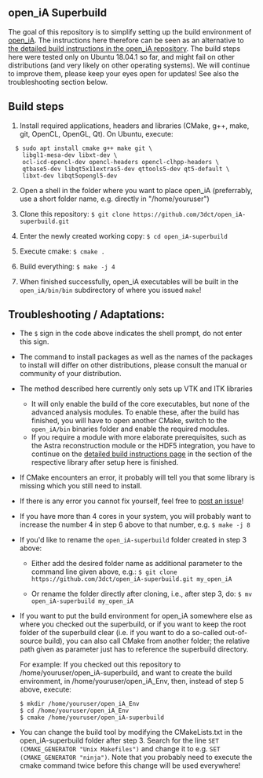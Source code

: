 ## open_iA Superbuild

The goal of this repository is to simplify setting up the build environment of [open_iA](https://github.com/3dct/open_iA).
The instructions here therefore can be seen as an alternative to [the detailed build instructions in the open_iA repository](https://github.com/3dct/open_iA/wiki/Linux-Build).
The build steps here were tested only on Ubuntu 18.04.1 so far, and might fail on other distributions (and very likely on other operating systems). We will continue to improve them, please keep your eyes open for updates! See also the troubleshooting section below.

## Build steps

1. Install required applications, headers and libraries (CMake, g++, make, git, OpenCL, OpenGL, Qt). On Ubuntu, execute:
```
  $ sudo apt install cmake g++ make git \
    libgl1-mesa-dev libxt-dev \
    ocl-icd-opencl-dev opencl-headers opencl-clhpp-headers \
    qtbase5-dev libqt5x11extras5-dev qttools5-dev qt5-default \
    libxt-dev libqt5opengl5-dev
```

2. Open a shell in the folder where you want to place open_iA (preferrably, use a short folder name, e.g. directly in "/home/youruser")

3. Clone this repository:
   `$ git clone https://github.com/3dct/open_iA-superbuild.git`

4. Enter the newly created working copy:
   `$ cd open_iA-superbuild`

5. Execute cmake:
   `$ cmake .`

6. Build everything:
   `$ make -j 4`
  
7. When finished successfully, open_iA executables will be built in the `open_iA/bin/bin` subdirectory of where you issued `make`!

## Troubleshooting / Adaptations:

- The `$` sign in the code above indicates the shell prompt, do not enter this sign.

- The command to install packages as well as the names of the packages to install will differ on other distributions, please consult the manual or community of your distribution.

- The method described here currently only sets up VTK and ITK libraries
  - It will only enable the build of the core executables, but none of the advanced analysis modules. To enable these, after the build has finished, you will have to open another CMake, switch to the `open_iA/bin` binaries folder and enable the required modules.
  -  If you require a module with more elaborate prerequisites, such as the Astra reconstruction module or the HDF5 integration, you have to continue on the [detailed build instructions page](https://github.com/3dct/open_iA/wiki/Linux-Build) in the section of the respective library after setup here is finished.

- If CMake encounters an error, it probably will tell you that some library is missing which you still need to install.

- If there is any error you cannot fix yourself, feel free to [post an issue](https://github.com/3dct/open_iA-superbuild/issues)!

- If you have more than 4 cores in your system, you will probably want to increase the number 4 in step 6 above to that number, e.g.
  `$ make -j 8`

- If you'd like to rename the `open_iA-superbuild` folder created in step 3 above:
  - Either add the desired folder name as additional parameter to the command line given above, e.g.:
    `$ git clone https://github.com/3dct/open_iA-superbuild.git my_open_iA`
  
  - Or rename the folder directly after cloning, i.e., after step 3, do:
    `$ mv open_iA-superbuild my_open_iA`
    
- If you want to put the build environment for open_iA somewhere else as where you checked out the superbuild,
  or if you want to keep the root folder of the superbuild clear (i.e. if you want to do a so-called out-of-source build),
  you can also call CMake from another folder; the relative path given as parameter just has to reference the superbuild directory.

  For example:
  If you checked out this repository to /home/youruser/open_iA-superbuild,
  and want to create the build environment, in /home/youruser/open_iA_Env, then, instead of step 5 above, execute:
  ```
  $ mkdir /home/youruser/open_iA_Env
  $ cd /home/youruser/open_iA_Env
  $ cmake /home/youruser/open_iA-superbuild
  ```
- You can change the build tool by modifying the CMakeLists.txt in the open_iA-superbuild folder after step 3.
  Search for the line `SET (CMAKE_GENERATOR "Unix Makefiles")` and change it to e.g. `SET (CMAKE_GENERATOR "ninja")`.
  Note that you probably need to execute the cmake command twice before this change will be used everywhere!
